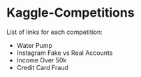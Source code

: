 # Kaggle-Competitions

List of links for each competition:
<ul>
  <li>Water Pump</li>
  <li>Instagram Fake vs Real Accounts</li>
  <li>Income Over 50k</li>
  <li>Credit Card Fraud</li>
</ul>
